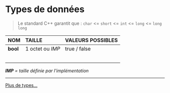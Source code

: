 # Types de données

> Le standard C++ garantit que : `char` <= `short` <= `int` <= `long` <= `long long`<br>

|NOM|TAILLE|VALEURS POSSIBLES|
|:--|:--|:--|
|**bool**|1 octet ou _IMP_|true / false|
||||
||||
||||
||||
||||

_**IMP** = taille définie par l'implémentation_


---
[Plus de types...](https://en.cppreference.com/w/cpp/language/types)
